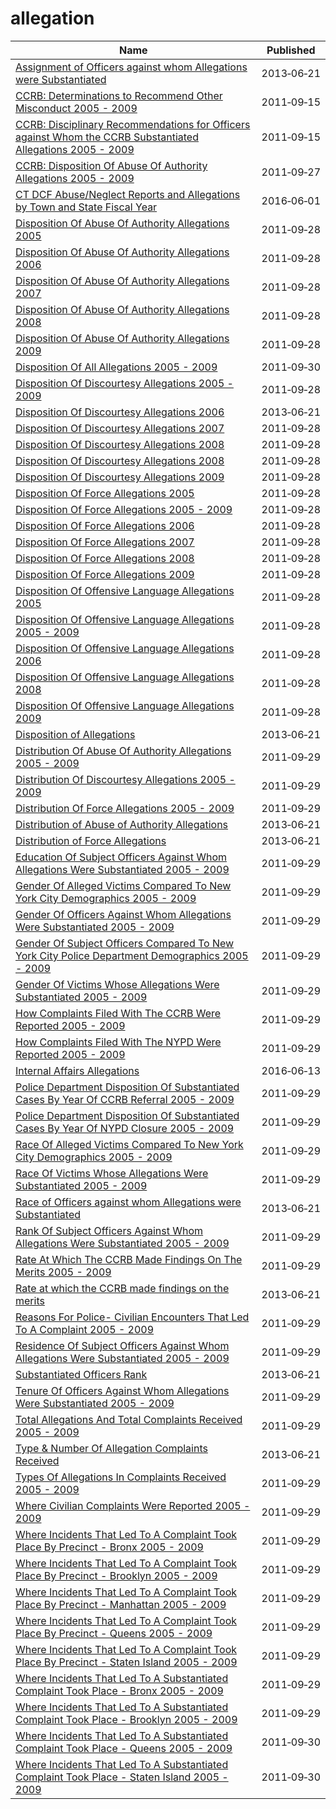 # allegation

Name | Published
---- | ---------
[Assignment of Officers against whom Allegations were Substantiated](../datasets/rbrz-iagc.md) | 2013&#x2011;06&#x2011;21
[CCRB: Determinations to Recommend Other Misconduct 2005 - 2009](../datasets/v3f6-2e7z.md) | 2011&#x2011;09&#x2011;15
[CCRB: Disciplinary Recommendations for Officers against Whom the CCRB Substantiated Allegations 2005 - 2009](../datasets/jabk-zf7i.md) | 2011&#x2011;09&#x2011;15
[CCRB: Disposition Of Abuse Of Authority Allegations 2005 - 2009](../datasets/mtfg-8ayp.md) | 2011&#x2011;09&#x2011;27
[CT DCF Abuse/Neglect Reports and Allegations by Town and State Fiscal Year](../datasets/337d-73fs.md) | 2016&#x2011;06&#x2011;01
[Disposition Of Abuse Of Authority Allegations 2005](../datasets/qf2v-7dbv.md) | 2011&#x2011;09&#x2011;28
[Disposition Of Abuse Of Authority Allegations 2006](../datasets/b3wh-m425.md) | 2011&#x2011;09&#x2011;28
[Disposition Of Abuse Of Authority Allegations 2007](../datasets/2iia-33q9.md) | 2011&#x2011;09&#x2011;28
[Disposition Of Abuse Of Authority Allegations 2008](../datasets/yid9-y2bb.md) | 2011&#x2011;09&#x2011;28
[Disposition Of Abuse Of Authority Allegations 2009](../datasets/kcgr-4dqx.md) | 2011&#x2011;09&#x2011;28
[Disposition Of All Allegations 2005 - 2009](../datasets/h8eh-b25q.md) | 2011&#x2011;09&#x2011;30
[Disposition Of Discourtesy Allegations 2005 - 2009](../datasets/cwjt-kigp.md) | 2011&#x2011;09&#x2011;28
[Disposition Of Discourtesy Allegations 2006](../datasets/b2y5-dstf.md) | 2013&#x2011;06&#x2011;21
[Disposition Of Discourtesy Allegations 2007](../datasets/xnpc-vebg.md) | 2011&#x2011;09&#x2011;28
[Disposition Of Discourtesy Allegations 2008](../datasets/5ur4-dnsq.md) | 2011&#x2011;09&#x2011;28
[Disposition Of Discourtesy Allegations 2008](../datasets/5ur4-dnsq.md) | 2011&#x2011;09&#x2011;28
[Disposition Of Discourtesy Allegations 2009](../datasets/rbwv-5abg.md) | 2011&#x2011;09&#x2011;28
[Disposition Of Force Allegations 2005](../datasets/9tth-ctyd.md) | 2011&#x2011;09&#x2011;28
[Disposition Of Force Allegations 2005 - 2009](../datasets/isn9-aw8z.md) | 2011&#x2011;09&#x2011;28
[Disposition Of Force Allegations 2006](../datasets/mai7-g3fm.md) | 2011&#x2011;09&#x2011;28
[Disposition Of Force Allegations 2007](../datasets/qc6h-hbw3.md) | 2011&#x2011;09&#x2011;28
[Disposition Of Force Allegations 2008](../datasets/nufv-bxfc.md) | 2011&#x2011;09&#x2011;28
[Disposition Of Force Allegations 2009](../datasets/qwi9-6tzj.md) | 2011&#x2011;09&#x2011;28
[Disposition Of Offensive Language Allegations 2005](../datasets/s5ne-bpvg.md) | 2011&#x2011;09&#x2011;28
[Disposition Of Offensive Language Allegations 2005 - 2009](../datasets/sxh6-h6ph.md) | 2011&#x2011;09&#x2011;28
[Disposition Of Offensive Language Allegations 2006](../datasets/sxxc-x9gg.md) | 2011&#x2011;09&#x2011;28
[Disposition Of Offensive Language Allegations 2008](../datasets/mkxg-y5uc.md) | 2011&#x2011;09&#x2011;28
[Disposition Of Offensive Language Allegations 2009](../datasets/g7ee-832z.md) | 2011&#x2011;09&#x2011;28
[Disposition of Allegations](../datasets/rnf5-jwk6.md) | 2013&#x2011;06&#x2011;21
[Distribution Of Abuse Of Authority Allegations 2005 - 2009](../datasets/99ez-fwvc.md) | 2011&#x2011;09&#x2011;29
[Distribution Of Discourtesy Allegations 2005 - 2009](../datasets/8g9r-zz89.md) | 2011&#x2011;09&#x2011;29
[Distribution Of Force Allegations 2005 - 2009](../datasets/ccab-jb4k.md) | 2011&#x2011;09&#x2011;29
[Distribution of Abuse of Authority Allegations](../datasets/bfiu-cc7d.md) | 2013&#x2011;06&#x2011;21
[Distribution of Force Allegations](../datasets/7ujc-hpzg.md) | 2013&#x2011;06&#x2011;21
[Education Of Subject Officers Against Whom Allegations Were Substantiated 2005 - 2009](../datasets/yjbz-vif8.md) | 2011&#x2011;09&#x2011;29
[Gender Of Alleged Victims Compared To New York City Demographics 2005 - 2009](../datasets/3bpc-wa5v.md) | 2011&#x2011;09&#x2011;29
[Gender Of Officers Against Whom Allegations Were Substantiated 2005 - 2009](../datasets/664m-n5th.md) | 2011&#x2011;09&#x2011;29
[Gender Of Subject Officers Compared To New York City Police Department Demographics 2005 - 2009](../datasets/jhq9-vaec.md) | 2011&#x2011;09&#x2011;29
[Gender Of Victims Whose Allegations Were Substantiated 2005 - 2009](../datasets/ffgt-jimk.md) | 2011&#x2011;09&#x2011;29
[How Complaints Filed With The CCRB Were Reported 2005 - 2009](../datasets/94ka-ussk.md) | 2011&#x2011;09&#x2011;29
[How Complaints Filed With The NYPD Were Reported 2005 - 2009](../datasets/ihvw-cp8d.md) | 2011&#x2011;09&#x2011;29
[Internal Affairs Allegations](../datasets/usip-62e2.md) | 2016&#x2011;06&#x2011;13
[Police Department Disposition Of Substantiated Cases By Year Of CCRB Referral 2005 - 2009](../datasets/88ds-ti7k.md) | 2011&#x2011;09&#x2011;29
[Police Department Disposition Of Substantiated Cases By Year Of NYPD Closure 2005 - 2009](../datasets/fr6n-f337.md) | 2011&#x2011;09&#x2011;29
[Race Of Alleged Victims Compared To New York City Demographics 2005 - 2009](../datasets/pfbw-d97h.md) | 2011&#x2011;09&#x2011;29
[Race Of Victims Whose Allegations Were Substantiated 2005 - 2009](../datasets/x8rc-3utf.md) | 2011&#x2011;09&#x2011;29
[Race of Officers against whom Allegations were Substantiated](../datasets/cj5g-iwxb.md) | 2013&#x2011;06&#x2011;21
[Rank Of Subject Officers Against Whom Allegations Were Substantiated 2005 - 2009](../datasets/mnqg-rcee.md) | 2011&#x2011;09&#x2011;29
[Rate At Which The CCRB Made Findings On The Merits 2005 - 2009](../datasets/6wkw-kjx4.md) | 2011&#x2011;09&#x2011;29
[Rate at which the CCRB made findings on the merits](../datasets/t6g4-rw7k.md) | 2013&#x2011;06&#x2011;21
[Reasons For Police- Civilian Encounters That Led To A Complaint 2005 - 2009](../datasets/4vsa-fhnm.md) | 2011&#x2011;09&#x2011;29
[Residence Of Subject Officers Against Whom Allegations Were Substantiated 2005 - 2009](../datasets/pzqy-pk76.md) | 2011&#x2011;09&#x2011;29
[Substantiated Officers Rank](../datasets/pi4j-9c8t.md) | 2013&#x2011;06&#x2011;21
[Tenure Of Officers Against Whom Allegations Were Substantiated 2005 - 2009](../datasets/ita7-8em7.md) | 2011&#x2011;09&#x2011;29
[Total Allegations And Total Complaints Received 2005 - 2009](../datasets/bbvw-ivc8.md) | 2011&#x2011;09&#x2011;29
[Type & Number Of Allegation Complaints Received](../datasets/ngf9-zejg.md) | 2013&#x2011;06&#x2011;21
[Types Of Allegations In Complaints Received 2005 - 2009](../datasets/jp7y-czvr.md) | 2011&#x2011;09&#x2011;29
[Where Civilian Complaints Were Reported 2005 - 2009](../datasets/wqr5-zmgj.md) | 2011&#x2011;09&#x2011;29
[Where Incidents That Led To A Complaint Took Place By Precinct - Bronx 2005 - 2009](../datasets/yanz-4hj5.md) | 2011&#x2011;09&#x2011;29
[Where Incidents That Led To A Complaint Took Place By Precinct - Brooklyn 2005 - 2009](../datasets/bn89-icuy.md) | 2011&#x2011;09&#x2011;29
[Where Incidents That Led To A Complaint Took Place By Precinct - Manhattan 2005 - 2009](../datasets/fics-ewaq.md) | 2011&#x2011;09&#x2011;29
[Where Incidents That Led To A Complaint Took Place By Precinct - Queens 2005 - 2009](../datasets/46vt-ugs9.md) | 2011&#x2011;09&#x2011;29
[Where Incidents That Led To A Complaint Took Place By Precinct - Staten Island 2005 - 2009](../datasets/axmw-6kmf.md) | 2011&#x2011;09&#x2011;29
[Where Incidents That Led To A Substantiated Complaint Took Place - Bronx 2005 - 2009](../datasets/k4u8-p5ux.md) | 2011&#x2011;09&#x2011;29
[Where Incidents That Led To A Substantiated Complaint Took Place - Brooklyn 2005 - 2009](../datasets/u4uz-edhr.md) | 2011&#x2011;09&#x2011;29
[Where Incidents That Led To A Substantiated Complaint Took Place - Queens 2005 - 2009](../datasets/pc4g-yqvf.md) | 2011&#x2011;09&#x2011;30
[Where Incidents That Led To A Substantiated Complaint Took Place - Staten Island 2005 - 2009](../datasets/89j6-bdde.md) | 2011&#x2011;09&#x2011;30

